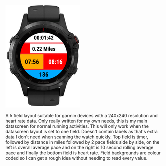 ![screenshot2](screenshots/screenshot2.png "screenshot2")

A 5 field layout suitable for garmin devices with a 240x240 resolution and heart rate data. Only really written for my own needs, this is my main datascreen for normal running activities. This will only work when the datascreen layout is set to one field.  Doesn't contain labels as that's extra data I don't need when scanning the watch quickly. Top field is timer, followed by distance in miles followed by 2 pace fields side by side, on the left is overall average pace and on the right is 10 second rolling average pace and finally the bottom field is heart rate. Field backgrounds are colour coded so I can get a rough idea without needing to read every value.